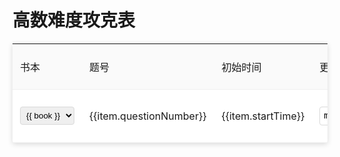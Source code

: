 # 高数难度攻克表

<div id="app" class="table-container">
        <table>
            <thead>
                <tr>
                    <th>书本</th>
                    <th>题号</th>
                    <th>初始时间</th>
                    <th>更新时间</th>
                    <th>间隔</th>
                    <th>复习进度</th>
                </tr>
            </thead>
            <tbody>
                <tr v-for="(item, index) in tableData" :key="index">
                    <td>
                        <select v-model="item.book">
                            <option v-for="book in books" :key="book" :value="book">{{ book }}</option>
                        </select>
                    </td>
                    <td>{{item.questionNumber}}</td>
                    <td>{{item.startTime}}</td>
                    <td><input type="date" v-model="item.updateTime" @change="updateInterval(item)"></td>
                    <td class="interval">{{  calculateInterval(item.updateTime) }}</td>
                    <td>
                        <div class="checkbox-group">
                            <label v-for="n in progeress" :key="n">
                                <input type="checkbox" v-model="item.progress" :value="n">{{ n }}
                            </label>
                        </div>
                    </td>
                </tr>
            </tbody>
        </table>
    </div>


<script setup>

    import { ref, reactive } from 'vue';

    const books = ref(['讲义', '1800']);
    const progeress = ref(['理解','1天','7天','14天','15天','30天']); 
    const tableData = reactive([
        {   
            book: '讲义',
            questionNumber: '4-(3,注)',
            startTime: '2024-07-21',
            updateTime: '',
            progress: []
        },
        {   
            book: '讲义',
            questionNumber: '4-(周期性-注)',
            startTime: '2024-07-21',
            updateTime: '',
            progress: []
        },
    ]);
    
     function calculateInterval(updateTime) {
            if (updateTime) {
                const updateDate = new Date(updateTime);
                const now = new Date();
                // Set the time part of both dates to zero for accurate comparison
                updateDate.setHours(0, 0, 0, 0);
                now.setHours(0, 0, 0, 0);
                const diffTime = now - updateDate;
                const diffDays = Math.floor(diffTime / (1000 * 60 * 60 * 24));
                return `${diffDays}天`;
            } else {
                return "0天";
            }
        }

        function updateInterval(item) {
            // Force Vue to re-render the interval column
            item.updateTime = new Date(item.updateTime).toISOString().split('T')[0];
        }

</script>

<style>
 .table-container {
            background-color: #fff;
            border-radius: 4px;
            box-shadow: 0 2px 8px rgba(0, 0, 0, 0.15);
        }
table {
    width: 100%;
    border-collapse: collapse;
}
th, td {
    padding: 12px;
    text-align: left;
    border-bottom: 1px solid #f0f0f0;
}
th {
    background-color: #fafafa;
    font-weight: 500;
}
tr:hover {
    background-color: #f5f5f5;
}
select, input[type="text"], input[type="date"] {
    padding: 5px;
    border: 1px solid #d9d9d9;
    border-radius: 4px;
}
.interval {
    color: #1890ff;
    font-weight: bold;
}
.checkbox-group {
    display: flex;
    gap: 5px;
}
.checkbox-group label {
    display: flex;
    align-items: center;
}
.checkbox-group input[type="checkbox"] {
    margin-right: 5px;
}
</style>
